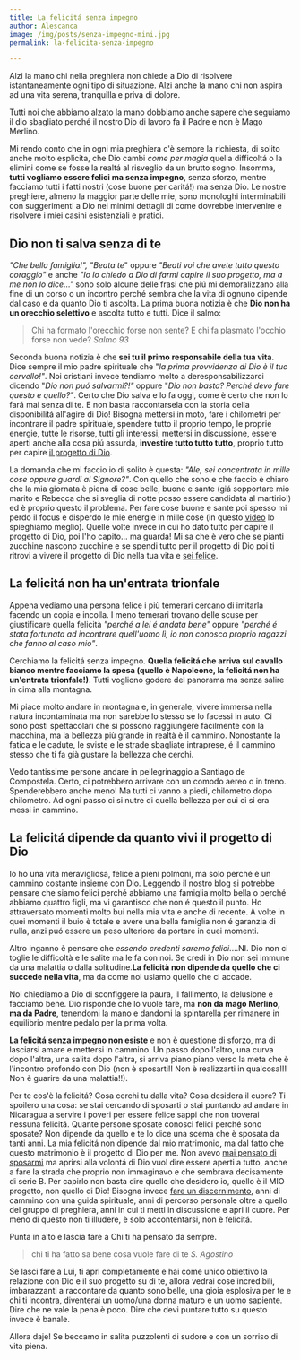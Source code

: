 ```yaml
---
title: La felicitá senza impegno
author: Alescanca
image: /img/posts/senza-impegno-mini.jpg
permalink: la-felicita-senza-impegno

---
```

Alzi la mano chi nella preghiera non chiede a Dio di risolvere istantaneamente ogni tipo di situazione. Alzi anche la mano chi non aspira ad una vita serena, tranquilla e priva di dolore. 

Tutti noi che abbiamo alzato la mano dobbiamo anche sapere che seguiamo il dio sbagliato perché il nostro Dio di lavoro fa il Padre e non è Mago Merlino.

Mi rendo conto che in ogni mia preghiera c'è sempre la richiesta, di solito anche molto esplicita, che Dio cambi _come per magia_ quella difficoltá o la elimini come se fosse la realtá al risveglio da un brutto sogno. Insomma, **tutti vogliamo essere felici ma senza impegno**, senza sforzo, mentre facciamo tutti i fatti nostri (cose buone per caritá!) ma senza Dio. Le nostre preghiere, almeno la maggior parte delle mie, sono monologhi interminabili con suggerimenti a Dio nei minimi dettagli di come dovrebbe intervenire e risolvere i miei casini esistenziali e pratici.

## Dio non ti salva senza di te

_"Che bella famiglia!", "Beata te_" oppure _"Beati voi che avete tutto questo coraggio"_ e anche _"Io lo chiedo a Dio di farmi capire il suo progetto, ma a me non lo dice..."_ sono solo alcune delle frasi che piú mi demoralizzano alla fine di un corso o un incontro perché sembra che la vita di ognuno dipende dal caso e da quanto Dio ti ascolta. La prima buona notizia è che **Dio non ha un orecchio selettivo** e ascolta tutto e tutti. Dice il salmo:

> Chi ha formato l'orecchio forse non sente? E chi fa plasmato l'occhio forse non vede? <cite>Salmo 93</cite>

Seconda buona notizia è che **sei tu il primo responsabile della tua vita**. Dice sempre il mio padre spirituale che "_la prima provvidenza di Dio è il tuo cervello!"_. Noi cristiani invece tendiamo molto a deresponsabilizzarci dicendo "_Dio non puó salvarmi?!"_ oppure "_Dio non basta? Perché devo fare questo e quello?"_. Certo che Dio salva e lo fa oggi, come è certo che non lo fará mai senza di te. E non basta raccontarsela con la storia della disponibilitá all'agire di Dio! Bisogna mettersi in moto, fare i chilometri per incontrare il padre spirituale, spendere tutto il proprio tempo, le proprie energie, tutte le risorse, tutti gli interessi, mettersi in discussione, essere aperti anche alla cosa piú assurda, **investire tutto tutto tutto**, proprio tutto per capire [il progetto di Dio](https://5p2p.it/il-progetto-di-dio-obiettivo-n1).

La domanda che mi faccio io di solito è questa: _"Ale, sei concentrata in mille cose oppure guardi al Signore?"_. Con quello che sono e che faccio è chiaro che la mia giornata è piena di cose belle, buone e sante (giá sopportare mio marito e Rebecca che si sveglia di notte posso essere candidata al martirio!) ed è proprio questo il problema. Per fare cose buone e sante poi spesso mi perdo il focus e disperdo le mie energie in mille cose (in questo [video](https://youtu.be/u08iNp8qURw) lo spieghiamo meglio). Quelle volte invece in cui ho dato tutto per capire il progetto di Dio, poi l'ho capito… ma guarda! Mi sa che è vero che se pianti zucchine nascono zucchine e se spendi tutto per il progetto di Dio poi ti ritrovi a vivere il progetto di Dio nella tua vita e [sei felice](https://5p2p.it/solo-dio-basta).

## La felicitá non ha un'entrata trionfale

Appena vediamo una persona felice i più temerari cercano di imitarla facendo un copia e incolla. I meno temerari trovano delle scuse per giustificare quella felicità _"perché a lei é andata bene"_ oppure _"perché é stata fortunata ad incontrare quell'uomo lì, io non conosco proprio ragazzi che fanno al caso mio"_.

Cerchiamo la felicitá senza impegno. **Quella felicitá che arriva sul cavallo bianco mentre facciamo la spesa (quello è Napoleone, la felicitá non ha un'entrata trionfale!)**. Tutti vogliono godere del panorama ma senza salire in cima alla montagna.

Mi piace molto andare in montagna e, in generale, vivere immersa nella natura incontaminata ma non sarebbe lo stesso se lo facessi in auto. Ci sono posti spettacolari che si possono raggiungere facilmente con la macchina, ma la bellezza più grande in realtà è il cammino. Nonostante la fatica e le cadute, le sviste e le strade sbagliate intraprese, é il cammino stesso che ti fa già gustare la bellezza che cerchi.

Vedo tantissime persone andare in pellegrinaggio a Santiago de Compostela. Certo, ci potrebbero arrivare con un comodo aereo o in treno. Spenderebbero anche meno! Ma tutti ci vanno a piedi, chilometro dopo chilometro. Ad ogni passo ci si nutre di quella bellezza per cui ci si era messi in cammino.

## La felicitá dipende da quanto vivi il progetto di Dio

Io ho una vita meravigliosa, felice a pieni polmoni, ma solo perché è un cammino costante insieme con Dio. Leggendo il nostro blog si potrebbe pensare che siamo felici perché abbiamo una famiglia molto bella o perché abbiamo quattro figli, ma vi garantisco che non é questo il punto. Ho attraversato momenti molto bui nella mia vita e anche di recente. A volte in quei momenti il buio è totale e avere una bella famiglia non é garanzia di nulla, anzi puó essere un peso ulteriore da portare in quei momenti.

Altro inganno è pensare che _essendo credenti saremo felici_....NI. Dio non ci toglie le difficoltà e le salite ma le fa con noi. Se credi in Dio non sei immune da una malattia o dalla solitudine.**La felicità non dipende da quello che ci succede nella vita**, ma da come noi usiamo quello che ci accade.

Noi chiediamo a Dio di sconfiggere la paura, il fallimento, la delusione e facciamo bene. Dio risponde che lo vuole fare, ma **non da mago Merlino, ma da Padre**, tenendomi la mano e dandomi la spintarella per rimanere in equilibrio mentre pedalo per la prima volta.

**La felicitá senza impegno non esiste** e non è questione di sforzo, ma di lasciarsi amare e mettersi in cammino. Un passo dopo l'altro, una curva dopo l'altra, una salita dopo l'altra, si arriva piano piano verso la meta che è l'incontro profondo con Dio (non è sposarti!! Non è realizzarti in qualcosa!!! Non è guarire da una malattia!!).

Per te cos'è la felicitá? Cosa cerchi tu dalla vita? Cosa desidera il cuore? Ti spoilero una cosa: se stai cercando di sposarti o stai puntando ad andare in Nicaragua a servire i poveri per essere felice sappi che non troverai nessuna felicitá. Quante persone sposate conosci felici perché sono sposate? Non dipende da quello e te lo dice una scema che è sposata da tanti anni. La mia felicitá non dipende dal mio matrimonio, ma dal fatto che questo matrimonio è il progetto di Dio per me. Non avevo [mai pensato di sposarmi](https://5p2p.it/2013/04/22/lui-quello-giusto.html) ma aprirsi alla volontá di Dio vuol dire essere aperti a tutto, anche a fare la strada che proprio non immaginavo e che sembrava decisamente di serie B. Per capirlo non basta dire quello che desidero io, quello è il MIO progetto, non quello di Dio! Bisogna invece [fare un discernimento](https://5p2p.it/2013/12/04/cosa-vuoi-che-io-faccia.html), anni di cammino con una guida spirituale, anni di percorso personale oltre a quello del gruppo di preghiera, anni in cui ti metti in discussione e apri il cuore. Per meno di questo non ti illudere, è solo accontentarsi, non è felicitá.

Punta in alto e lascia fare a Chi ti ha pensato da sempre.

>chi ti ha fatto sa bene cosa vuole fare di te <cite>S. Agostino</cite>

Se lasci fare a Lui, ti apri completamente e hai come unico obiettivo la relazione con Dio e il suo progetto su di te, allora vedrai cose incredibili, imbarazzanti a raccontare da quanto sono belle, una gioia esplosiva per te e chi ti incontra, diventerai un uomo/una donna maturo e un uomo sapiente. Dire che ne vale la pena è poco. Dire che devi puntare tutto su questo invece è banale.

Allora daje! Se beccamo in salita puzzolenti di sudore e con un sorriso di vita piena.
